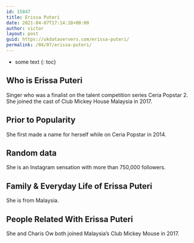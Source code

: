 ```yaml
---
id: 15847
title: Erissa Puteri
date: 2021-04-07T17:14:18+00:00
author: victor
layout: post
guid: https://ukdataservers.com/erissa-puteri/
permalink: /04/07/erissa-puteri/
---
```


* some text
{: toc}


## Who is Erissa Puteri



Singer who was a finalist on the talent competition series Ceria Popstar 2. She joined the cast of Club Mickey House Malaysia in 2017.

                
                
                
## Prior to Popularity



She first made a name for herself while on Ceria Popstar in 2014.

                
                
                
## Random data



She is an Instagram sensation with more than 750,000 followers. 

                
                
                
## Family & Everyday Life of Erissa Puteri



She is from Malaysia.

                
                
                
## People Related With Erissa Puteri



She and Charis Ow both joined Malaysia&#8217;s Club Mickey Mouse in 2017.

                
              
            
          
          
          